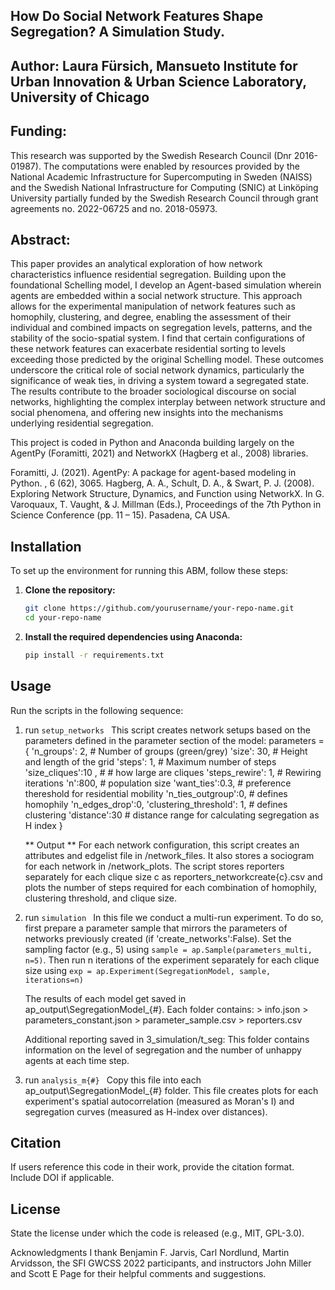 ## How Do Social Network Features Shape Segregation? A Simulation Study.
## Author: Laura Fürsich, Mansueto Institute for Urban Innovation & Urban Science Laboratory, University of Chicago


## Funding: 
This research was supported by the Swedish Research Council (Dnr 2016-01987). The computations were enabled by resources provided by the National Academic Infrastructure for Supercomputing in Sweden (NAISS) and the Swedish National Infrastructure for Computing (SNIC) at Linköping University partially funded by the Swedish Research Council through grant agreements no. 2022-06725 and no. 2018-05973.

## Abstract:
This paper provides an analytical exploration of how network characteristics influence residential segregation. Building upon the foundational Schelling model, I develop an Agent-based simulation wherein agents are embedded within a social network structure. This approach allows for the experimental manipulation of network features such as homophily, clustering, and degree, enabling the assessment of their individual and combined impacts on segregation levels, patterns, and the stability of the socio-spatial system. I find that certain configurations of these network features can exacerbate residential sorting to levels exceeding those predicted by the original Schelling model. These outcomes underscore the critical role of social network dynamics, particularly the significance of weak ties, in driving a system toward a segregated state. The results contribute to the broader sociological discourse on social networks, highlighting the complex interplay between network structure and social phenomena, and offering new insights into the mechanisms underlying residential segregation.

This project is coded in Python and Anaconda building largely on the AgentPy (Foramitti, 2021) and NetworkX (Hagberg et al., 2008) libraries.

Foramitti, J. (2021). AgentPy: A package for agent-based modeling in Python. , 6 (62), 3065.
Hagberg, A. A., Schult, D. A., & Swart, P. J. (2008). Exploring Network Structure, Dynamics, and Function using NetworkX. In G. Varoquaux, T. Vaught, & J. Millman (Eds.), Proceedings of the 7th Python in Science Conference (pp. 11 – 15). Pasadena, CA USA.



## Installation 
To set up the environment for running this ABM, follow these steps:


1. **Clone the repository:**
    ```bash
    git clone https://github.com/yourusername/your-repo-name.git
    cd your-repo-name
    ```

2. **Install the required dependencies using Anaconda:**
    ```bash
    pip install -r requirements.txt
    ```




## Usage

Run the scripts in the following sequence:

1. run     ```setup_networks ``` 
    This script creates network setups based on the parameters defined in the parameter section of the model:
            parameters = {
            'n_groups': 2, # Number of groups (green/grey)
            'size': 30, # Height and length of the grid
            'steps': 1,  # Maximum number of steps
            'size_cliques':10 , # # how large are cliques
            'steps_rewire': 1,  # Rewiring iterations
            'n':800, # population size
            'want_ties':0.3, # preference thereshold for residential mobility
            'n_ties_outgroup':0,  # defines homophily
            'n_edges_drop':0,
            'clustering_threshold': 1, # defines clustering 
            'distance':30 # distance range for calculating segregation as H index 
        }
    
    ** Output **
    For each network configuration, this script creates an attributes and edgelist file in /network_files. It also stores a 
    sociogram for each network in /network_plots.
    The script stores reporters separately for each clique size c as reporters_networkcreate{c}.csv and plots the number of steps required for each combination of homophily, clustering threshold, and clique size. 

2. run   ```simulation ``` 
    In this file we conduct a multi-run experiment. To do so, first prepare a parameter sample that mirrors the parameters of networks previously created (if 'create_networks':False). Set the sampling factor (e.g., 5) using ```sample = ap.Sample(parameters_multi, n=5)```. Then run n iterations of the experiment separately for each clique size using ```exp = ap.Experiment(SegregationModel, sample, iterations=n)```

    The results of each model get saved in ap_output\SegregationModel_{#}. 
    Each folder contains:
        > info.json
        > parameters_constant.json
        > parameter_sample.csv
        > reporters.csv

    Additional reporting saved in
        3_simulation/t_seg: This folder contains information on the level of segregation and the number of unhappy agents at each time step. 

3. run   ```analysis_m{#} ``` 
    Copy this file into each ap_output\SegregationModel_{#} folder. This file creates plots for each experiment's spatial autocorrelation (measured as Moran's I) and segregation curves (measured as H-index over distances). 



## Citation
If users reference this code in their work, provide the citation format. Include DOI if applicable.

## License
State the license under which the code is released (e.g., MIT, GPL-3.0).

Acknowledgments
I thank Benjamin F. Jarvis, Carl Nordlund, Martin Arvidsson, the SFI GWCSS 2022 participants, and instructors John Miller and Scott E Page for their helpful comments and suggestions.
